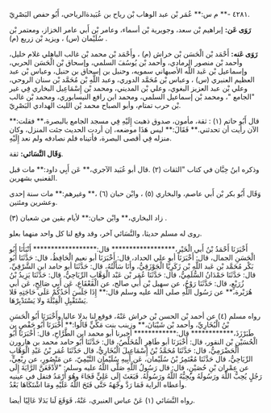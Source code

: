 ٤٢٨١ -** م س:** عُمَر بْن عبد الوهاب بْن رياح بن عُبَيدةالرياحي، أَبُو حفص البَصْرِيّ.

**رَوَى عَن:** إبراهيم بْن سعد، وجويرية بْن أسماء، وعامر بْن أَبي عامر الخزاز، ومعتمر بْن سُلَيْمان (س) ، ويزيد بْن زريع (م) .

**رَوَى عَنه:** أَحْمَد بْن الْحَسَن بْن خراش (م) ، وأَحْمَد بْن محمد بْن غالب الباهلي غلام خليل، وأحمد بْن منصور الرمادي، وأحمد بْن يُوسُفَ السلمي، وإسحاق بْن الْحَسَن الحربي، وإسماعيل بْن عَبد اللَّه الأصبهاني سمويه، وحنبل بن إسحاق بن حنبل، وعباس بْن عبد العظيم العنبري (س) ، وعباس بْن مُحَمَّد الدوري، وعبد اللَّهِ بْن مُحَمَّد بْن سنان الروحي، وعلي بْن عبد العزيز البغوي، وعلي بْن المديني، ومحمد بْن إِسْمَاعِيل البخاري فِي غير "الجامع "، ومحمد بْن إسماعيل السلمي، ومحمد ابن رافع النيسابوري، ومحمد بْن غالب بْن حرب تمتام، وأبو الصباح محمد بْن الليث الهدادي البَصْرِيّ.

قال أَبُو حاتم (١) : ثقة، مأمون، صدوق ذهبت إِلَيْهِ فِي مسجد الجامع بالبصرة،** فقلت:** الآن رأيت أن تحدثني.** فَقَالَ:** ليس هَذَا موضعه، إن أردت الحديث جئت المنزل، وكان منزله فِي أقصى البصرة، فأتيناه فلم نصادفه ولم نعد إِلَيْهِ.

**وَقَال النَّسَائي:** ثقة.

وذكره ابنُ حِبَّان في كتاب "الثقات (٢) .قال أبو عُبَيد الآجري،** عَن أَبِي داود:** مات قبل القعنبي بشهرين.

وَقَال أَبُو بكر بْن أَبي عاصم، والبخاري (٥) ، وابْن حبان (٦) ،** وغيرهم:** مات سنة إحدى وعشرين ومئتين.

زاد البخاري،** وابْن حبان:** لأيام بقين من شعبان (٣) .

روى له مسلم حديثا، والنَّسَائي آخر، وقد وقع لنا كل واحد منهما بعلو.

أَخْبَرَنَا أَحْمَدُ بْنُ أَبي الْخَيْرِ،****************** قال:****************** أَنْبَأَنَا أَبُو الْحَسَنِ الجمال، قال: أَخْبَرَنَا أبو علي الحداد، قال: أَخْبَرَنَا أبو نعيم الْحَافِظُ، قال: حَدَّثَنَا أَبُو بَكْر مُحَمَّد بْن عَبد اللَّهِ بْن زَكَرِيَّا الْجَوْزَقِيُّ، وأَنَا سَأَلْتُهُ، قال: حَدَّثَنَا أبو حامد ابن الشَّرْقِيِّ، قال: حَدَّثَنَا حَمْدَانُ السُّلَمِيُّ، قال: حَدَّثَنَا عُمَر بْن عَبْد الْوَهَّابِ الرِّيَاحِيُّ، قال: حَدَّثَنَا يَزِيدُ بْنُ زُرَيْعٍ، قال: حَدَّثَنَا رَوْحُ، عن سهيل بْن أَبي صالح، عن الْقَعْقَاعِ، عَن أَبِي صَالِحٍ، عَن أبي هُرَيْرة،** عن رَسُول اللَّهِ صلى الله عليه وسلم قال:** إِذَا جَلَسَ أَحَدُكُمْ عَلَى حَاجَتِهِ فَلا يَسْتَقْبِلِ الْقِبْلَةَ ولا يَسْتَدْبِرْهَا.

رواه مسلم (٤) عن أحمد بْن الحسن بْن خراش عَنْهُ، فوقع لنا بدلا عاليا.وأَخْبَرَنَا أَبُو الْحَسَنِ بْنُ الْبُخَارِيِّ، وأحمد بْن شَيْبَانَ،** وزينب بنت مَكِّيٍّ قَالُوا:** أَخْبَرَنَا أَبُو حَفْصٍ بن طَبَرْزَذَ،************ قال:************ أخبرنا أبو محمد ابن الطَّرَّاحِ، قال: أَخْبَرَنَا أَبُو الْحُسَيْنِ بْن النقور، قال: أَخْبَرَنَا أبو طَاهِرٍ الْمُخَلِّصُ، قال: حَدَّثَنَا أَبُو حامد محمد بن هارورن الْحَضْرَمِيُّ، قال: حَدَّثَنَا مُحَمَّدُ بْنُ إِسْمَاعِيلَ الْبُخَارِيُّ، قال حَدَّثَنَا عُمَر بْنُ عَبْدِ الْوَهَّابِ الرِّيَاحِيُّ، قال حَدَّثَنَا مُعْتَمِرُ بْنُ سُلَيْمان، عَن أَبِيهِ سُلَيْمان التَّيْمِيّ، عن مَنْصُورٍ، عن رِبْعِيٍّ، عن عِمْران بْنِ حُصَيْنٍ، قال: قال رَسُولُ اللَّهِ صَلَّى اللَّهُ عليه وسلم: "لأَدْفَعَنَّ الرَّايَةَ إِلَى رَجُلٍ يُحِبُّ اللَّهَ ورَسُولَهُ ويُحِبُّهُ اللَّهُ ورَسُولُهُ. فَبَعَثَ إِلَى عَلِيٍّ فَجَاءَ وهُوَ أَرْمَدُ فتفل في عينيه وأعطاه الراية فَمَا رَدَّ وجْهَهُ حَتَّى فَتَحَ اللَّهُ عَلَيْهِ ومَا اشْتَكَاهَا بَعْدُ.

رواه النَّسَائي (١) عَنْ عباس العنبري، عَنْهُ، فَوَقَعَ لَنا بَدَلا عَالِيًا أيضا.
